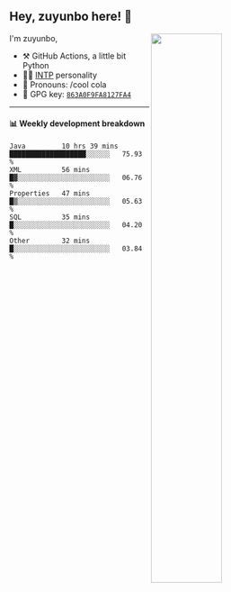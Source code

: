 

## Hey, zuyunbo here! :wave: 
[<img align="right" width="50%" src="https://github-readme-stats.vercel.app/api?username=zuyunbo&theme=dark&show_icons=true">](https://metrics.lecoq.io/ouuan?template=classic)

I'm zuyunbo,

-   :hammer_and_pick: GitHub Actions, a little bit Python
-   :man_scientist: [INTP](https://www.16personalities.com/profiles/3302586f07ca3) personality
-   :man: Pronouns: /cool cola
-   :key: GPG key: [`863A0F9FA8127FA4`](https://github.com/zuyunbo.gpg)

---

#### :bar_chart: Weekly development breakdown
<!--START_SECTION:waka-->

```text
Java         10 hrs 39 mins  ███████████████████░░░░░░   75.93 %
XML          56 mins         █▓░░░░░░░░░░░░░░░░░░░░░░░   06.76 %
Properties   47 mins         █▒░░░░░░░░░░░░░░░░░░░░░░░   05.63 %
SQL          35 mins         █░░░░░░░░░░░░░░░░░░░░░░░░   04.20 %
Other        32 mins         █░░░░░░░░░░░░░░░░░░░░░░░░   03.84 %
```

<!--END_SECTION:waka-->

